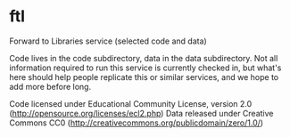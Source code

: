 ftl
===

Forward to Libraries service (selected code and data)

Code lives in the code subdirectory, data in the data subdirectory.
Not all information required to run this service is currently checked in,
but what's here should help people replicate this or similar services,
and we hope to add more before long.

Code licensed under Educational Community License, version 2.0
  (http://opensource.org/licenses/ecl2.php)
Data released under Creative Commons CC0
  (http://creativecommons.org/publicdomain/zero/1.0/)
